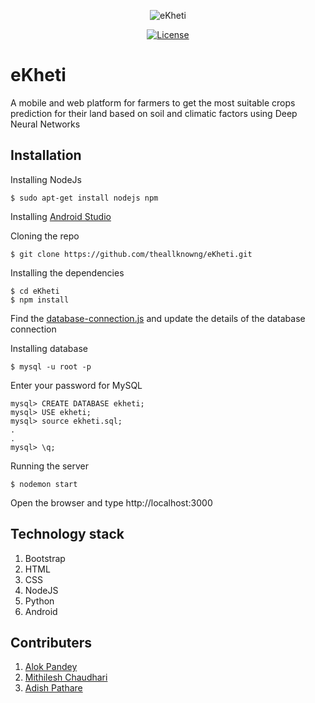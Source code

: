 <div align="center">
  
![eKheti]()

[![License](https://img.shields.io/badge/license-MIT-blue.svg)](LICENSE)


</div>

# eKheti

A mobile and web platform for farmers to get the most suitable crops prediction for their land based on soil and climatic
factors using Deep Neural Networks


## Installation
Installing NodeJs
```
$ sudo apt-get install nodejs npm
```
Installing [Android Studio](https://developer.android.com/studio/)

Cloning the repo
```
$ git clone https://github.com/theallknowng/eKheti.git
```
Installing the dependencies
```
$ cd eKheti
$ npm install
```
Find the <a target='_blank' href="https://github.com/theallknowng/eKheti/blob/master/config/database-connection.js" >database-connection.js</a> and update the details of the database connection

Installing database

```
$ mysql -u root -p

```
Enter your password for MySQL

```
mysql> CREATE DATABASE ekheti;
mysql> USE ekheti;
mysql> source ekheti.sql;
.
.
mysql> \q;
```
Running the server
```
$ nodemon start
```
Open the browser and type http://localhost:3000

## Technology stack
1.  Bootstrap
2.  HTML
3.  CSS
4.  NodeJS
5.  Python
6.  Android

## Contributers
1.  <a href="https://github.com/alok217" >Alok Pandey</a>
2.  <a href="https://github.com/M1th1lesh">Mithilesh Chaudhari</a>
3.  <a href="https://github.com/adish29" >Adish Pathare</a>
